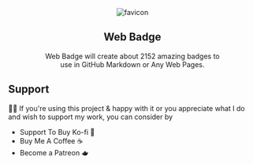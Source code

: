 <div align="center"> 
  <img src="https://i.ibb.co/Y2mXm0r/favicon.png" alt="favicon" border="0">
  <h2>Web Badge</h2>
  Web Badge will create about 2152 amazing badges to <br> use in GitHub Markdown or Any Web Pages.<br>
</div>

## Support
👍🏻 If you're using this project & happy with it or you appreciate what I do and wish to support my work, you can consider by 
- Support To Buy Ko-fi 🍵
- Buy Me A Coffee ☕️
- Become a Patreon 🫖

